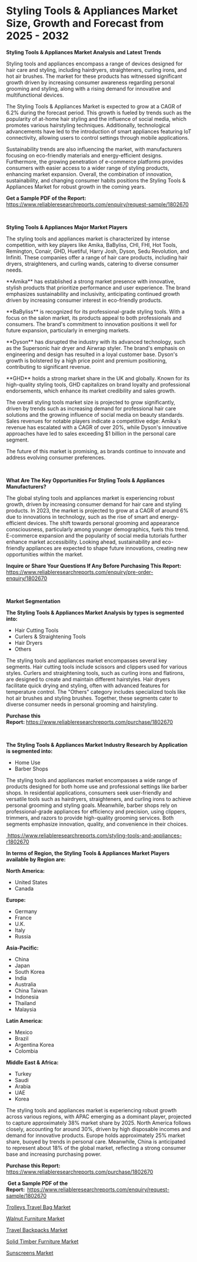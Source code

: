 <p><h1>Styling Tools & Appliances Market Size, Growth and Forecast from 2025 - 2032</h1></p><p><strong>Styling Tools & Appliances Market Analysis and Latest Trends</strong></p>
<p><p>Styling tools and appliances encompass a range of devices designed for hair care and styling, including hairdryers, straighteners, curling irons, and hot air brushes. The market for these products has witnessed significant growth driven by increasing consumer awareness regarding personal grooming and styling, along with a rising demand for innovative and multifunctional devices.</p><p>The Styling Tools & Appliances Market is expected to grow at a CAGR of 6.2% during the forecast period. This growth is fueled by trends such as the popularity of at-home hair styling and the influence of social media, which promotes various hairstyling techniques. Additionally, technological advancements have led to the introduction of smart appliances featuring IoT connectivity, allowing users to control settings through mobile applications.</p><p>Sustainability trends are also influencing the market, with manufacturers focusing on eco-friendly materials and energy-efficient designs. Furthermore, the growing penetration of e-commerce platforms provides consumers with easier access to a wider range of styling products, enhancing market expansion. Overall, the combination of innovation, sustainability, and changing consumer habits positions the Styling Tools & Appliances Market for robust growth in the coming years.</p></p>
<p><strong>Get a Sample PDF of the Report:&nbsp;</strong> <a href="https://www.reliableresearchreports.com/enquiry/request-sample/1802670?utm_campaign=31&utm_medium=2&utm_source=Github&utm_content=ia&utm_term=07022025&utm_id=styling-tools-appliances">https://www.reliableresearchreports.com/enquiry/request-sample/1802670</a></p>
<p>&nbsp;</p>
<p><strong>Styling Tools & Appliances Major Market Players</strong></p>
<p><p>The styling tools and appliances market is characterized by intense competition, with key players like Amika, BaByliss, CHI, FHI, Hot Tools, Remington, Conair, GHD, Huetiful, Harry Josh, Dyson, Sedu Revolution, and Infiniti. These companies offer a range of hair care products, including hair dryers, straighteners, and curling wands, catering to diverse consumer needs.</p><p>**Amika** has established a strong market presence with innovative, stylish products that prioritize performance and user experience. The brand emphasizes sustainability and inclusivity, anticipating continued growth driven by increasing consumer interest in eco-friendly products.</p><p>**BaByliss** is recognized for its professional-grade styling tools. With a focus on the salon market, its products appeal to both professionals and consumers. The brand's commitment to innovation positions it well for future expansion, particularly in emerging markets.</p><p>**Dyson** has disrupted the industry with its advanced technology, such as the Supersonic hair dryer and Airwrap styler. The brand's emphasis on engineering and design has resulted in a loyal customer base. Dyson's growth is bolstered by a high price point and premium positioning, contributing to significant revenue.</p><p>**GHD** holds a strong market share in the UK and globally. Known for its high-quality styling tools, GHD capitalizes on brand loyalty and professional endorsements, which enhance its market credibility and sales growth.</p><p>The overall styling tools market size is projected to grow significantly, driven by trends such as increasing demand for professional hair care solutions and the growing influence of social media on beauty standards. Sales revenues for notable players indicate a competitive edge: Amika's revenue has escalated with a CAGR of over 20%, while Dyson's innovative approaches have led to sales exceeding $1 billion in the personal care segment. </p><p>The future of this market is promising, as brands continue to innovate and address evolving consumer preferences.</p></p>
<p>&nbsp;</p>
<p><strong>What Are The Key Opportunities For Styling Tools & Appliances Manufacturers?</strong></p>
<p><p>The global styling tools and appliances market is experiencing robust growth, driven by increasing consumer demand for hair care and styling products. In 2023, the market is projected to grow at a CAGR of around 6% due to innovations in technology, such as the rise of smart and energy-efficient devices. The shift towards personal grooming and appearance consciousness, particularly among younger demographics, fuels this trend. E-commerce expansion and the popularity of social media tutorials further enhance market accessibility. Looking ahead, sustainability and eco-friendly appliances are expected to shape future innovations, creating new opportunities within the market.</p></p>
<p><strong>Inquire or Share Your Questions If Any Before Purchasing This Report:</strong> <a href="https://www.reliableresearchreports.com/enquiry/pre-order-enquiry/1802670?utm_campaign=31&utm_medium=2&utm_source=Github&utm_content=ia&utm_term=07022025&utm_id=styling-tools-appliances">https://www.reliableresearchreports.com/enquiry/pre-order-enquiry/1802670</a></p>
<p>&nbsp;</p>
<p><strong>Market Segmentation</strong></p>
<p><strong>The Styling Tools & Appliances Market Analysis by types is segmented into:</strong></p>
<p><ul><li>Hair Cutting Tools</li><li>Curlers & Straightening Tools</li><li>Hair Dryers</li><li>Others</li></ul></p>
<p><p>The styling tools and appliances market encompasses several key segments. Hair cutting tools include scissors and clippers used for various styles. Curlers and straightening tools, such as curling irons and flatirons, are designed to create and maintain different hairstyles. Hair dryers facilitate quick drying and styling, often with advanced features for temperature control. The "Others" category includes specialized tools like hot air brushes and styling brushes. Together, these segments cater to diverse consumer needs in personal grooming and hairstyling.</p></p>
<p><strong>Purchase this Report:&nbsp;</strong><a href="https://www.reliableresearchreports.com/purchase/1802670?utm_campaign=31&utm_medium=2&utm_source=Github&utm_content=ia&utm_term=07022025&utm_id=styling-tools-appliances">https://www.reliableresearchreports.com/purchase/1802670</a></p>
<p>&nbsp;</p>
<p><strong>The Styling Tools & Appliances Market Industry Research by Application is segmented into:</strong></p>
<p><ul><li>Home Use</li><li>Barber Shops</li></ul></p>
<p><p>The styling tools and appliances market encompasses a wide range of products designed for both home use and professional settings like barber shops. In residential applications, consumers seek user-friendly and versatile tools such as hairdryers, straighteners, and curling irons to achieve personal grooming and styling goals. Meanwhile, barber shops rely on professional-grade appliances for efficiency and precision, using clippers, trimmers, and razors to provide high-quality grooming services. Both segments emphasize innovation, quality, and convenience in their choices.</p></p>
<p><a href="https://www.reliableresearchreports.com/styling-tools-and-appliances-r1802670?utm_campaign=31&utm_medium=2&utm_source=Github&utm_content=ia&utm_term=07022025&utm_id=styling-tools-appliances">&nbsp;https://www.reliableresearchreports.com/styling-tools-and-appliances-r1802670</a></p>
<p><strong>In terms of Region, the Styling Tools & Appliances Market Players available by Region are:</strong></p>
<p>
    <p> <strong> North America: </strong>
        <ul>
            <li>United States</li>
            <li>Canada</li>
        </ul>
        </p> 
    <p> <strong> Europe: </strong>
        <ul>
            <li>Germany</li>
            <li>France</li>
            <li>U.K.</li>
            <li>Italy</li>
            <li>Russia</li>
        </ul>
        </p> 
    <p> <strong> Asia-Pacific: </strong>
        <ul>
            <li>China</li>
            <li>Japan</li>
            <li>South Korea</li>
            <li>India</li>
            <li>Australia</li>
            <li>China Taiwan</li>
            <li>Indonesia</li>
            <li>Thailand</li>
            <li>Malaysia</li>
        </ul>
        </p> 
    <p> <strong> Latin America: </strong>
        <ul>
            <li>Mexico</li>
            <li>Brazil</li>
            <li>Argentina Korea</li>
            <li>Colombia</li>
        </ul>
        </p> 
    <p> <strong> Middle East & Africa: </strong>
        <ul>
            <li>Turkey</li>
            <li>Saudi</li>
            <li>Arabia</li>
            <li>UAE</li>
            <li>Korea</li>
        </ul>
    </p>
    </p>
<p><p>The styling tools and appliances market is experiencing robust growth across various regions, with APAC emerging as a dominant player, projected to capture approximately 38% market share by 2025. North America follows closely, accounting for around 30%, driven by high disposable incomes and demand for innovative products. Europe holds approximately 25% market share, buoyed by trends in personal care. Meanwhile, China is anticipated to represent about 18% of the global market, reflecting a strong consumer base and increasing purchasing power.</p></p>
<p><strong>Purchase this Report: </strong><a href="https://www.reliableresearchreports.com/purchase/1802670?utm_campaign=31&utm_medium=2&utm_source=Github&utm_content=ia&utm_term=07022025&utm_id=styling-tools-appliances">https://www.reliableresearchreports.com/purchase/1802670</a></p>
<p>&nbsp;<strong>Get a Sample PDF of the Report:&nbsp;&nbsp;</strong><a href="https://www.reliableresearchreports.com/enquiry/request-sample/1802670?utm_campaign=31&utm_medium=2&utm_source=Github&utm_content=ia&utm_term=07022025&utm_id=styling-tools-appliances">https://www.reliableresearchreports.com/enquiry/request-sample/1802670</a></p>
<p><strong></strong></p>
<p><p><a href="https://github.com/boisetwa16/Market-Research-Report-List-1/blob/main/trolleys-travel-bag-market.md?utm_campaign=31&utm_medium=2&utm_source=Github&utm_content=ia&utm_term=07022025&utm_id=styling-tools-appliances">Trolleys Travel Bag Market</a></p><p><a href="https://github.com/zupankocka/Market-Research-Report-List-1/blob/main/walnut-furniture-market.md?utm_campaign=31&utm_medium=2&utm_source=Github&utm_content=ia&utm_term=07022025&utm_id=styling-tools-appliances">Walnut Furniture Market</a></p><p><a href="https://github.com/vioarapoyil/Market-Research-Report-List-1/blob/main/travel-backpacks-market.md?utm_campaign=31&utm_medium=2&utm_source=Github&utm_content=ia&utm_term=07022025&utm_id=styling-tools-appliances">Travel Backpacks Market</a></p><p><a href="https://github.com/bogganbillie6969/Market-Research-Report-List-1/blob/main/solid-timber-furniture-market.md?utm_campaign=31&utm_medium=2&utm_source=Github&utm_content=ia&utm_term=07022025&utm_id=styling-tools-appliances">Solid Timber Furniture Market</a></p><p><a href="https://github.com/crooneinis80/Market-Research-Report-List-1/blob/main/sunscreens-market.md?utm_campaign=31&utm_medium=2&utm_source=Github&utm_content=ia&utm_term=07022025&utm_id=styling-tools-appliances">Sunscreens Market</a></p></p>